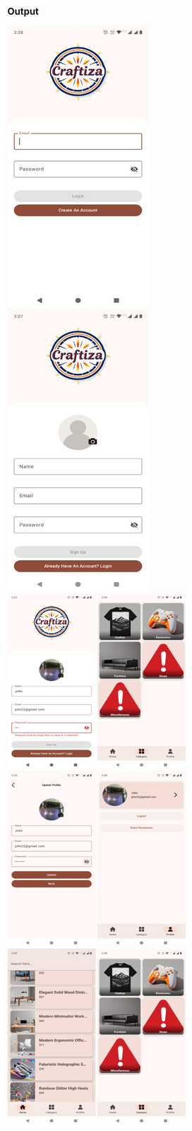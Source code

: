 ## Output

<img src="https://github.com/Rahman1412/Craftiza/blob/master/app/src/main/java/com/example/craftiza/outputs/login.png" height="640" width="320"/><img src="https://github.com/Rahman1412/Craftiza/blob/master/app/src/main/java/com/example/craftiza/outputs/signup.png" height="640" width="320"/>
<img src="https://github.com/Rahman1412/Craftiza/blob/master/app/src/main/java/com/example/craftiza/outputs/signup_validation.png" height="400" width="200"/>
<img src="https://github.com/Rahman1412/Craftiza/blob/master/app/src/main/java/com/example/craftiza/outputs/category.png" height="400" width="200"/>
<img src="https://github.com/Rahman1412/Craftiza/blob/master/app/src/main/java/com/example/craftiza/outputs/update_profile.png" height="400" width="200"/>
<img src="https://github.com/Rahman1412/Craftiza/blob/master/app/src/main/java/com/example/craftiza/outputs/profile.png" height="400" width="200"/>
<img src="https://github.com/Rahman1412/Craftiza/blob/master/app/src/main/java/com/example/craftiza/outputs/products_list.png" height="400" width="200"/>
<img src="https://github.com/Rahman1412/Craftiza/blob/master/app/src/main/java/com/example/craftiza/outputs/category.png" height="400" width="200"/>
